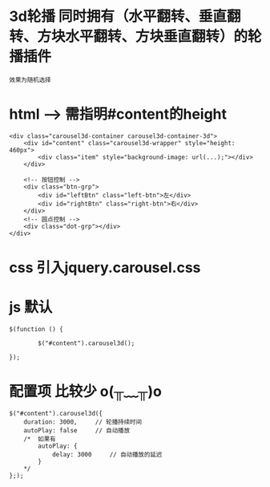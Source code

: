 # 3d轮播   同时拥有（水平翻转、垂直翻转、方块水平翻转、方块垂直翻转）的轮播插件
	效果为随机选择

# html 	-->   需指明#content的height
	<div class="carousel3d-container carousel3d-container-3d">
		<div id="content" class="carousel3d-wrapper" style="height: 460px">
			<div class="item" style="background-image: url(...);"></div>
		</div>	
		
		<!-- 按钮控制 -->
		<div class="btn-grp">
			<div id="leftBtn" class="left-btn">左</div>
			<div id="rightBtn" class="right-btn">右</div>
		</div>
		<!-- 圆点控制 -->
		<div class="dot-grp"></div>
	</div>	

# css	引入jquery.carousel.css

# js	默认
	$(function () {

			$("#content").carousel3d();

	});

# 配置项		比较少   o(╥﹏╥)o
	$("#content").carousel3d({
		duration: 3000,		// 轮播持续时间
		autoPlay: false		// 自动播放
		/*	如果有
			autoPlay: {
				delay: 3000		// 自动播放的延迟
			}
		*/
	};);